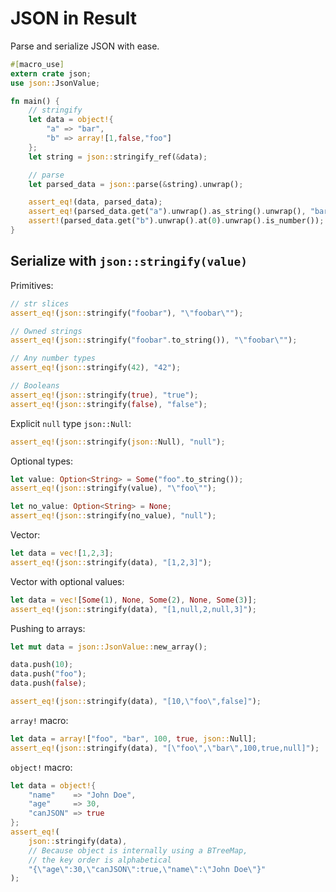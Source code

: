 # JSON in Result

Parse and serialize JSON with ease.

```rust
#[macro_use]
extern crate json;
use json::JsonValue;

fn main() {
    // stringify
    let data = object!{
        "a" => "bar",
        "b" => array![1,false,"foo"]
    };
    let string = json::stringify_ref(&data);

    // parse
    let parsed_data = json::parse(&string).unwrap();

    assert_eq!(data, parsed_data);
    assert_eq!(parsed_data.get("a").unwrap().as_string().unwrap(), "bar");
    assert!(parsed_data.get("b").unwrap().at(0).unwrap().is_number());
}
```

## Serialize with `json::stringify(value)`

Primitives:

```rust
// str slices
assert_eq!(json::stringify("foobar"), "\"foobar\"");

// Owned strings
assert_eq!(json::stringify("foobar".to_string()), "\"foobar\"");

// Any number types
assert_eq!(json::stringify(42), "42");

// Booleans
assert_eq!(json::stringify(true), "true");
assert_eq!(json::stringify(false), "false");
```

Explicit `null` type `json::Null`:

```rust
assert_eq!(json::stringify(json::Null), "null");
```

Optional types:

```rust
let value: Option<String> = Some("foo".to_string());
assert_eq!(json::stringify(value), "\"foo\"");

let no_value: Option<String> = None;
assert_eq!(json::stringify(no_value), "null");
```

Vector:

```rust
let data = vec![1,2,3];
assert_eq!(json::stringify(data), "[1,2,3]");
```

Vector with optional values:

```rust
let data = vec![Some(1), None, Some(2), None, Some(3)];
assert_eq!(json::stringify(data), "[1,null,2,null,3]");
```

Pushing to arrays:

```rust
let mut data = json::JsonValue::new_array();

data.push(10);
data.push("foo");
data.push(false);

assert_eq!(json::stringify(data), "[10,\"foo\",false]");
```

`array!` macro:

```rust
let data = array!["foo", "bar", 100, true, json::Null];
assert_eq!(json::stringify(data), "[\"foo\",\"bar\",100,true,null]");
```

`object!` macro:

```rust
let data = object!{
    "name"    => "John Doe",
    "age"     => 30,
    "canJSON" => true
};
assert_eq!(
    json::stringify(data),
    // Because object is internally using a BTreeMap,
    // the key order is alphabetical
    "{\"age\":30,\"canJSON\":true,\"name\":\"John Doe\"}"
);
```
